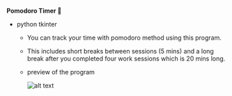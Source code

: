 **Pomodoro Timer 🍅**
 - python tkinter
   * You can track your time with pomodoro method using this program.
   * This includes short breaks between sessions (5 mins) and a long break after you completed four work sessions which is 20 mins long.
   * preview of the program
  


      ![alt text](https://github.com/wailie/python_projects/blob/main/Pomodoro/program_preview.png)
